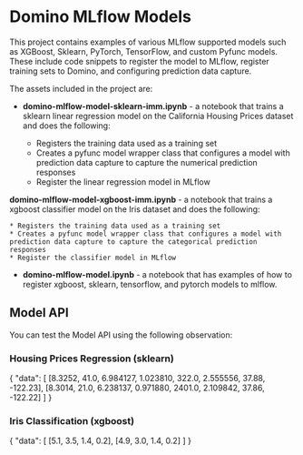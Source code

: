 # Domino MLflow Models

This project contains examples of various MLflow supported models such as XGBoost, Sklearn, PyTorch, TensorFlow, and custom Pyfunc models. These include code snippets to register the model to MLflow, register training sets to Domino, and configuring prediction data capture.

The assets included in the project are:

* **domino-mlflow-model-sklearn-imm.ipynb** - a notebook that trains a sklearn linear regression model on the California Housing Prices dataset and does the following:

    * Registers the training data used as a training set
    * Creates a pyfunc model wrapper class that configures a model with prediction data capture to capture the numerical prediction responses
    * Register the linear regression model in MLflow

**domino-mlflow-model-xgboost-imm.ipynb** - a notebook that trains a xgboost classifier model on the Iris dataset and does the following:

    * Registers the training data used as a training set
    * Creates a pyfunc model wrapper class that configures a model with prediction data capture to capture the categorical prediction responses
    * Register the classifier model in MLflow
    
* **domino-mlflow-model.ipynb** - a notebook that has examples of how to register xgboost, sklearn, tensorflow, and pytorch models to mlflow.


## Model API

You can test the Model API using the following observation:

### Housing Prices Regression (sklearn)

{
  "data": [
    [8.3252, 41.0, 6.984127, 1.023810, 322.0, 2.555556, 37.88, -122.23],
    [8.3014, 21.0, 6.238137, 0.971880, 2401.0, 2.109842, 37.86, -122.22]
  ]
}

### Iris Classification (xgboost)

{
  "data": [
    [5.1, 3.5, 1.4, 0.2],
    [4.9, 3.0, 1.4, 0.2]
  ]
}